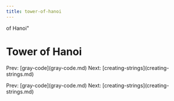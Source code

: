 ```yaml
---
title: tower-of-hanoi
---
```


of Hanoi\"

# Tower of Hanoi

Prev: \[gray-code](gray-code.md) Next:
\[creating-strings](creating-strings.md)

Prev: \[gray-code](gray-code.md) Next:
\[creating-strings](creating-strings.md)
